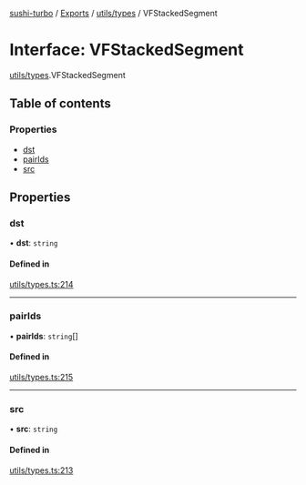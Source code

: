 [sushi-turbo](../README.md) / [Exports](../modules.md) / [utils/types](../modules/utils_types.md) / VFStackedSegment

# Interface: VFStackedSegment

[utils/types](../modules/utils_types.md).VFStackedSegment

## Table of contents

### Properties

- [dst](utils_types.VFStackedSegment.md#dst)
- [pairIds](utils_types.VFStackedSegment.md#pairids)
- [src](utils_types.VFStackedSegment.md#src)

## Properties

### dst

• **dst**: `string`

#### Defined in

[utils/types.ts:214](https://github.com/manifoldfinance/briarpatch/blob/45b8f98/src/utils/types.ts#L214)

___

### pairIds

• **pairIds**: `string`[]

#### Defined in

[utils/types.ts:215](https://github.com/manifoldfinance/briarpatch/blob/45b8f98/src/utils/types.ts#L215)

___

### src

• **src**: `string`

#### Defined in

[utils/types.ts:213](https://github.com/manifoldfinance/briarpatch/blob/45b8f98/src/utils/types.ts#L213)

